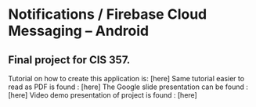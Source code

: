 # Notifications / Firebase Cloud Messaging – Android

## Final project for CIS 357.

Tutorial on how to create this application is: [here]
Same tutorial easier to read as PDF is found : [here]
The Google slide presentation can be found   : [here]
Video demo presentation of project is found  : [here]
